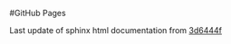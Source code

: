 #GitHub Pages

Last update of sphinx html documentation from [3d6444f](https://github.com/TRI-ML/binomial_cis/tree/3d6444f740c47683249859cfe22a4696c8075971)
